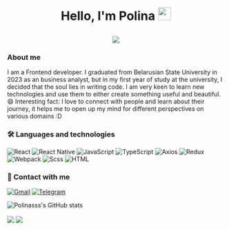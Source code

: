 <h1 align="center">Hello, I'm Polina <img src="https://user-images.githubusercontent.com/39955420/147578264-bae0526c-028a-49d2-8af8-d08bb4edbd2a.gif" height="30" width="30"></h1>
<h2 align="center"><img src="https://user-images.githubusercontent.com/77494184/227190139-6595c1df-ff1b-4e6f-8839-400189836104.png"></h2>

### About me
I am a Frontend developer. I graduated from Belarusian State University in 2023 as an business analyst, but in my first year of study at the university, I decided that the soul lies in writing code. I am very keen to learn new technologies and use them to either create something useful and beautiful.   
😄 Interesting fact: I love to connect with people and learn about their journey, it helps me to open up my mind for different perspectives on various domains :D

### 🛠 Languages and technologies
![React](https://img.shields.io/badge/-React-090909?style=for-the-badge&logo=react)
![React Native](https://img.shields.io/badge/react_native-%2320232a.svg?style=for-the-badge&logo=react&logoColor=%2361DAFB)
![JavaScript](https://img.shields.io/badge/-javascript-090909?style=for-the-badge&logo=javascript)
![TypeScript](https://img.shields.io/badge/-typescript-090909?style=for-the-badge&logo=typescript)
![Axios](https://img.shields.io/badge/-axios-090909?style=for-the-badge&logo=axios)
![Redux](https://img.shields.io/badge/-Redux-090909?style=for-the-badge&logo=redux)
![Webpack](https://img.shields.io/badge/-Webpack-090909?style=for-the-badge&logo=webpack)
![Scss](https://img.shields.io/badge/-scss-090909?style=for-the-badge&logo=sass)
![HTML](https://img.shields.io/badge/-HTML5-090909?style=for-the-badge&logo=HTML5)

### 📱 Contact with me
[![Gmail](https://img.shields.io/badge/-gmail-090909?style=for-the-badge&logo=gmail)](mailto:polina129889@gmail.com)
[![Telegram](https://img.shields.io/badge/-telegram-090909?style=for-the-badge&logo=telegram)](https://t.me/PolinaGushcha)

![Polinasss's GitHub stats](https://github-readme-stats-sigma-five.vercel.app/api?username=polinasss&show_icons=true&theme=radical&count_private=true)

<a align="center" href="https://github.com/Polinasss"></a>
<img align="center" src="http://github-profile-summary-cards.vercel.app/api/cards/profile-details?username=Polinasss&theme=radical&layout=compact" />
<img align="center" src="http://github-profile-summary-cards.vercel.app/api/cards/repos-per-language?username=Polinasss&theme=radical" />
